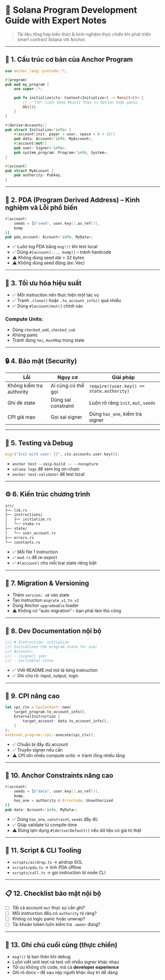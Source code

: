 # 🧠 Solana Program Development Guide with Expert Notes

> Tài liệu tổng hợp kiến thức & kinh nghiệm thực chiến khi phát triển smart contract Solana với Anchor.

---

## 🧱 1. Cấu trúc cơ bản của Anchor Program

```rust
use anchor_lang::prelude::*;

#[program]
pub mod my_program {
    use super::*;

    pub fn initialize(ctx: Context<Initialize>) -> Result<()> {
        // ✅ TIP: Luôn dùng Result thay vì Option hoặc panic
        Ok(())
    }
}

#[derive(Accounts)]
pub struct Initialize<'info> {
    #[account(init, payer = user, space = 8 + 32)]
    pub data: Account<'info, MyAccount>,
    #[account(mut)]
    pub user: Signer<'info>,
    pub system_program: Program<'info, System>,
}

#[account]
pub struct MyAccount {
    pub authority: Pubkey,
}
````

---

## 📌 2. PDA (Program Derived Address) – Kinh nghiệm và Lỗi phổ biến

```rust
#[account(
    seeds = [b"seed", user.key().as_ref()],
    bump
)]
pub pda_account: Account<'info, MyData>;
```

* ✅ Luôn log PDA bằng `msg!()` khi test local
* ✅ Dùng `#[account(..., bump)]` – tránh hardcode
* ⚠️ Không dùng seed dài > 32 bytes
* ⚠️ Không dùng seed động (ex: Vec<u8>)

---

## 🚀 3. Tối ưu hóa hiệu suất

* ✅ Mỗi instruction nên thực hiện một tác vụ
* ✅ Tránh `.clone()` hoặc `.to_account_info()` quá nhiều
* ✅ Dùng `#[account(mut)]` chính xác

### Compute Units:

* Dùng `checked_add`, `checked_sub`
* Không panic
* Tránh dùng `Vec`, `HashMap` trong state

---

## 🔒 4. Bảo mật (Security)

| Lỗi                      | Nguy cơ             | Giải pháp                                 |
| ------------------------ | ------------------- | ----------------------------------------- |
| Không kiểm tra authority | Ai cũng có thể gọi  | `require!(user.key() == state.authority)` |
| Ghi đè state             | Dùng sai constraint | Luôn rõ ràng `init`, `mut`, `seeds`       |
| CPI giả mạo              | Gọi sai signer      | Dùng `has_one`, kiểm tra signer           |

---

## 🧪 5. Testing và Debug

```rust
msg!("Init with user: {}", ctx.accounts.user.key());
```

* `anchor test --skip-build -- --nocapture`
* `solana logs` để xem log on-chain
* `anchor test-validator` để test local

---

## ⚙️ 6. Kiến trúc chương trình

```txt
src/
├── lib.rs
├── instructions/
│   ├── initialize.rs
│   └── stake.rs
├── state/
│   └── user_account.rs
├── errors.rs
└── constants.rs
```

* ✅ Mỗi file 1 instruction
* ✅ `mod.rs` để re-export
* ✅ `#[account]` cho mỗi loại state riêng biệt

---

## 🔄 7. Migration & Versioning

* Thêm `version: u8` vào state
* Tạo instruction `migrate_v1_to_v2`
* Dùng Anchor `upgradeable` loader
* ⚠️ Không có “auto migration” – bạn phải làm thủ công

---

## 📖 8. Dev Documentation nội bộ

```rust
/// # Instruction: initialize
/// Initializes the program state for user
/// Accounts:
/// - [signer] user
/// - [writable] state
```

* ✅ Viết README.md mô tả từng instruction
* ✅ Ghi chú rõ: input, output, logic

---

## 🔁 9. CPI nâng cao

```rust
let cpi_ctx = CpiContext::new(
    target_program.to_account_info(),
    ExternalInstruction {
        target_account: data.to_account_info(),
    }
);
external_program::cpi::execute(cpi_ctx)?;
```

* ✅ Chuẩn bị đầy đủ account
* ✅ Truyền signer nếu cần
* ⚠️ CPI tốn nhiều compute units → tránh lồng nhiều tầng

---

## 🔎 10. Anchor Constraints nâng cao

```rust
#[account(
    seeds = [b"data", user.key().as_ref()],
    bump,
    has_one = authority @ ErrorCode::Unauthorized
)]
pub data: Account<'info, MyData>;
```

* ✅ Dùng `has_one`, `constraint`, `seeds` đầy đủ
* ✅ Giúp validate từ compile-time
* ⚠️ Đừng lạm dụng `#[derive(Default)]` nếu dữ liệu có giá trị thật

---

## 🧰 11. Script & CLI Tooling

* `scripts/airdrop.ts` → airdrop SOL
* `scripts/pda.ts` → tính PDA offline
* `scripts/call.ts` → gọi instruction từ node CLI

---

## 📋 12. Checklist bảo mật nội bộ

* [ ] Tất cả account `mut` thực sự cần ghi?
* [ ] Mỗi instruction đều có `authority` rõ ràng?
* [ ] Không có logic panic hoặc unwrap?
* [ ] Tài khoản token luôn kiểm tra `.owner` đúng?

---

## 🧠 13. Ghi chú cuối cùng (thực chiến)

* `msg!()` là bạn thân khi debug
* Luôn viết unit test và test với nhiều signer khác nhau
* Tối ưu không chỉ code, mà cả **developer experience**
* Ghi rõ docs – để sau này người khác duy trì dễ dàng